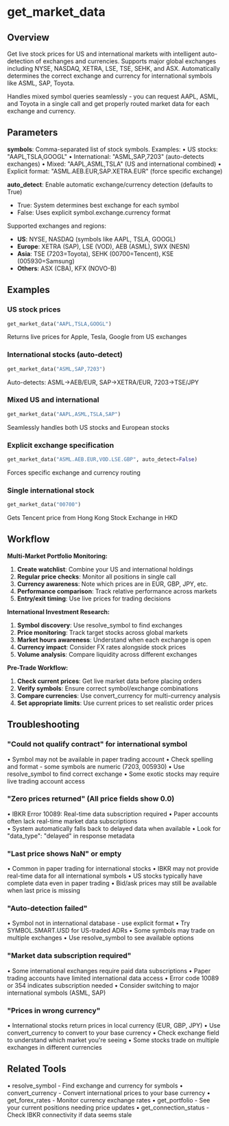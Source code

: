 # get_market_data

## Overview
Get live stock prices for US and international markets with intelligent auto-detection of exchanges and currencies.
Supports major global exchanges including NYSE, NASDAQ, XETRA, LSE, TSE, SEHK, and ASX.
Automatically determines the correct exchange and currency for international symbols like ASML, SAP, Toyota.

Handles mixed symbol queries seamlessly - you can request AAPL, ASML, and Toyota in a single call 
and get properly routed market data for each exchange and currency.

## Parameters

**symbols**: Comma-separated list of stock symbols. Examples:
• US stocks: "AAPL,TSLA,GOOGL"
• International: "ASML,SAP,7203" (auto-detects exchanges)
• Mixed: "AAPL,ASML,TSLA" (US and international combined)
• Explicit format: "ASML.AEB.EUR,SAP.XETRA.EUR" (force specific exchange)

**auto_detect**: Enable automatic exchange/currency detection (defaults to True)
- True: System determines best exchange for each symbol
- False: Uses explicit symbol.exchange.currency format

Supported exchanges and regions:
- **US**: NYSE, NASDAQ (symbols like AAPL, TSLA, GOOGL)
- **Europe**: XETRA (SAP), LSE (VOD), AEB (ASML), SWX (NESN)
- **Asia**: TSE (7203=Toyota), SEHK (00700=Tencent), KSE (005930=Samsung)
- **Others**: ASX (CBA), KFX (NOVO-B)

## Examples

### US stock prices
```python
get_market_data("AAPL,TSLA,GOOGL")
```
Returns live prices for Apple, Tesla, Google from US exchanges

### International stocks (auto-detect)
```python
get_market_data("ASML,SAP,7203")
```
Auto-detects: ASML→AEB/EUR, SAP→XETRA/EUR, 7203→TSE/JPY

### Mixed US and international
```python
get_market_data("AAPL,ASML,TSLA,SAP")
```
Seamlessly handles both US stocks and European stocks

### Explicit exchange specification
```python
get_market_data("ASML.AEB.EUR,VOD.LSE.GBP", auto_detect=False)
```
Forces specific exchange and currency routing

### Single international stock
```python
get_market_data("00700")
```
Gets Tencent price from Hong Kong Stock Exchange in HKD

## Workflow

**Multi-Market Portfolio Monitoring:**

1. **Create watchlist**: Combine your US and international holdings
2. **Regular price checks**: Monitor all positions in single call
3. **Currency awareness**: Note which prices are in EUR, GBP, JPY, etc.
4. **Performance comparison**: Track relative performance across markets
5. **Entry/exit timing**: Use live prices for trading decisions

**International Investment Research:**
1. **Symbol discovery**: Use resolve_symbol to find exchanges
2. **Price monitoring**: Track target stocks across global markets
3. **Market hours awareness**: Understand when each exchange is open
4. **Currency impact**: Consider FX rates alongside stock prices
5. **Volume analysis**: Compare liquidity across different exchanges

**Pre-Trade Workflow:**
1. **Check current prices**: Get live market data before placing orders
2. **Verify symbols**: Ensure correct symbol/exchange combinations
3. **Compare currencies**: Use convert_currency for multi-currency analysis
4. **Set appropriate limits**: Use current prices to set realistic order prices

## Troubleshooting

### "Could not qualify contract" for international symbol
• Symbol may not be available in paper trading account
• Check spelling and format - some symbols are numeric (7203, 005930)
• Use resolve_symbol to find correct exchange
• Some exotic stocks may require live trading account access

### "Zero prices returned" (All price fields show 0.0)
• IBKR Error 10089: Real-time data subscription required
• Paper accounts often lack real-time market data subscriptions  
• System automatically falls back to delayed data when available
• Look for "data_type": "delayed" in response metadata

### "Last price shows NaN" or empty
• Common in paper trading for international stocks
• IBKR may not provide real-time data for all international symbols
• US stocks typically have complete data even in paper trading
• Bid/ask prices may still be available when last price is missing

### "Auto-detection failed"
• Symbol not in international database - use explicit format
• Try SYMBOL.SMART.USD for US-traded ADRs
• Some symbols may trade on multiple exchanges
• Use resolve_symbol to see available options

### "Market data subscription required"
• Some international exchanges require paid data subscriptions
• Paper trading accounts have limited international data access
• Error code 10089 or 354 indicates subscription needed
• Consider switching to major international symbols (ASML, SAP)

### "Prices in wrong currency"
• International stocks return prices in local currency (EUR, GBP, JPY)
• Use convert_currency to convert to your base currency
• Check exchange field to understand which market you're seeing
• Some stocks trade on multiple exchanges in different currencies

## Related Tools
• resolve_symbol - Find exchange and currency for symbols
• convert_currency - Convert international prices to your base currency
• get_forex_rates - Monitor currency exchange rates
• get_portfolio - See your current positions needing price updates
• get_connection_status - Check IBKR connectivity if data seems stale
